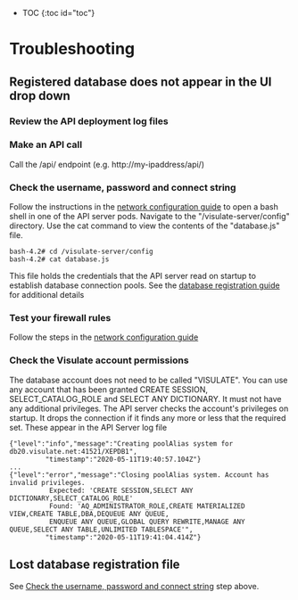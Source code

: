 * TOC
{:toc id="toc"}
# Troubleshooting

## Registered database does not appear in the UI drop down

### Review the API deployment log files

### Make an API call

Call the /api/ endpoint (e.g. http://my-ipaddress/api/)

### Check the username, password and connect string

Follow the instructions in the [network configuration guide](/pages/network-configuration.html) to open a bash shell in one of the API server pods. Navigate to the "/visulate-server/config" directory. Use the cat command to view the contents of the "database.js" file. 

```
bash-4.2# cd /visulate-server/config
bash-4.2# cat database.js
```

This file holds the credentials that the API server read on startup to establish database connection pools. See the [database registration guide](/pages/database-registration.html) for additional details

### Test your firewall rules

Follow the steps in the [network configuration guide](/pages/network-configuration.html)

### Check the Visulate account permissions  

The database account does not need to be called "VISULATE". You can use any account that has been granted CREATE SESSION, SELECT_CATALOG_ROLE and SELECT ANY DICTIONARY. It must not have any additional privileges. The API server checks the account's privileges on startup. It drops the connection if it finds any more or less that the required set. These appear in the API Server log file
```
{"level":"info","message":"Creating poolAlias system for db20.visulate.net:41521/XEPDB1",
         "timestamp":"2020-05-11T19:40:57.104Z"}
...
{"level":"error","message":"Closing poolAlias system. Account has invalid privileges.
          Expected: 'CREATE SESSION,SELECT ANY DICTIONARY,SELECT_CATALOG_ROLE'
          Found: 'AQ_ADMINISTRATOR_ROLE,CREATE MATERIALIZED VIEW,CREATE TABLE,DBA,DEQUEUE ANY QUEUE,
          ENQUEUE ANY QUEUE,GLOBAL QUERY REWRITE,MANAGE ANY QUEUE,SELECT ANY TABLE,UNLIMITED TABLESPACE'",
         "timestamp":"2020-05-11T19:41:04.414Z"}
```

## Lost database registration file

See [Check the username, password and connect string](#check-the-username-password-and-connect-string) step above.